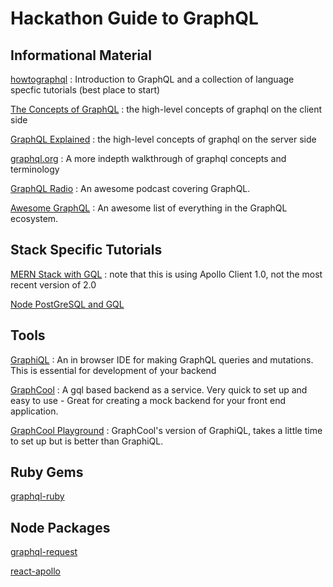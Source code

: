 # Hackathon Guide to GraphQL

## Informational Material

[howtographql](https://www.howtographql.com) : Introduction to GraphQL and a collection of language specfic tutorials (best place to start)

[The Concepts of GraphQL](https://dev-blog.apollodata.com/the-concepts-of-graphql-bc68bd819be3) : the high-level concepts of graphql on the client side

[GraphQL Explained](https://dev-blog.apollodata.com/graphql-explained-5844742f195e) : the high-level concepts of graphql on the server side

[graphql.org](http://graphql.org/learn) : A more indepth walkthrough of graphql concepts and terminology

[GraphQL Radio](https://graphqlradio.com/) : An awesome podcast covering GraphQL.

[Awesome GraphQL](https://github.com/chentsulin/awesome-graphql) : An awesome list of everything in the GraphQL ecosystem.

## Stack Specific Tutorials

[MERN Stack with GQL](https://github.com/EQuimper/twitter-clone-with-graphql-reactnative) : note that this is using Apollo Client 1.0, not the most recent version of 2.0

[Node PostGreSQL and GQL](https://github.com/benawad/slack-clone-server)

## Tools

[GraphiQL](https://github.com/graphql/graphiql) : An in browser IDE for making GraphQL queries and mutations. This is essential for development of your backend

[GraphCool](https://www.graph.cool/) : A gql based backend as a service.  Very quick to set up and easy to use - Great for creating a mock backend for your front end application.

[GraphCool Playground](https://github.com/graphcool/graphql-playground) : GraphCool's version of GraphiQL, takes a little time to set up but is better than GraphiQL.

## Ruby Gems

[graphql-ruby](https://github.com/rmosolgo/graphql-ruby)

## Node Packages

[graphql-request](https://github.com/graphcool/graphql-request)

[react-apollo](https://github.com/apollographql/react-apollo)